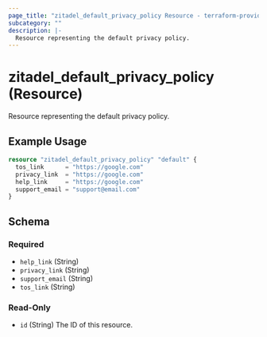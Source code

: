 ```yaml
---
page_title: "zitadel_default_privacy_policy Resource - terraform-provider-zitadel"
subcategory: ""
description: |-
  Resource representing the default privacy policy.
---
```


# zitadel_default_privacy_policy (Resource)

Resource representing the default privacy policy.

## Example Usage

```terraform
resource "zitadel_default_privacy_policy" "default" {
  tos_link      = "https://google.com"
  privacy_link  = "https://google.com"
  help_link     = "https://google.com"
  support_email = "support@email.com"
}
```

<!-- schema generated by tfplugindocs -->
## Schema

### Required

- `help_link` (String)
- `privacy_link` (String)
- `support_email` (String)
- `tos_link` (String)

### Read-Only

- `id` (String) The ID of this resource.
